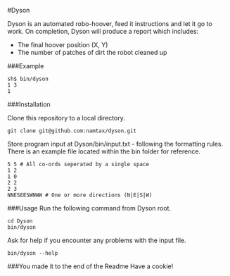 #Dyson

Dyson is an automated robo-hoover, feed it instructions and let it go to work. On completion, Dyson will produce a report which includes: 

- The final hoover position (X, Y)
- The number of patches of dirt the robot cleaned up

###Example
```
sh$ bin/dyson
1 3 
1   
```

###Installation

Clone this repository to a local directory.

```
git clone git@github.com:namtax/dyson.git
```
Store program input at Dyson/bin/input.txt - following the formatting rules. There is an example file located within the bin folder for reference. 

```
5 5 # All co-ords seperated by a single space
1 2
1 0
2 2
2 3
NNESEESWNWW # One or more directions (N|E|S|W)
```

###Usage
Run the following command from Dyson root. 

```
cd Dyson
bin/dyson
```

Ask for help if you encounter any problems with the input file.

```
bin/dyson --help
```

###You made it to the end of the Readme
Have a cookie!